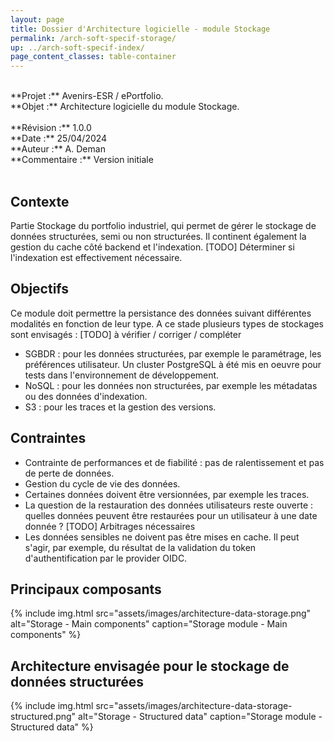 ```yaml
---
layout: page
title: Dossier d'Architecture logicielle - module Stockage
permalink: /arch-soft-specif-storage/
up: ../arch-soft-specif-index/
page_content_classes: table-container
---
```


<br/>
**Projet :** Avenirs-ESR / ePortfolio. <br/>
**Objet :** Architecture logicielle du module Stockage.<br/>
<br/>
**Révision :** 1.0.0<br/>
**Date :** 25/04/2024<br/>
**Auteur :** A. Deman<br/>
**Commentaire :** Version initiale<br/>
<br/>

## Contexte 
 
Partie Stockage du portfolio industriel, qui permet de gérer le stockage de données structurées, semi ou non structurées. Il continent également la gestion du cache côté backend et l'indexation. [TODO] Déterminer si l'indexation est effectivement nécessaire.

## Objectifs
Ce module doit permettre la persistance des données suivant différentes modalités en fonction de leur type. 
A ce stade plusieurs types de stockages sont envisagés :
[TODO] à vérifier / corriger / compléter
- SGBDR : pour les données structurées, par exemple le paramétrage, les préférences utilisateur. Un cluster PostgreSQL à été mis en oeuvre pour tests dans l'environnement de développement.
- NoSQL : pour les données non structurées, par exemple les métadatas ou des données d'indexation.
- S3 : pour les traces et la gestion des versions.

## Contraintes
* Contrainte de performances et de fiabilité : pas de ralentissement et pas de perte de données. 
* Gestion du cycle de vie des données.
* Certaines données doivent être versionnées, par exemple les traces.
* La question de la restauration des données utilisateurs reste ouverte : quelles données peuvent être restaurées pour un utilisateur à une date donnée ? [TODO] Arbitrages nécessaires
* Les données sensibles ne doivent pas être mises en cache. Il peut s'agir, par exemple, du résultat de la validation du token d'authentification par le provider OIDC.

## Principaux composants
{% include img.html
        src="assets/images/architecture-data-storage.png"
        alt="Storage - Main components"
        caption="Storage module - Main components"
%}

## Architecture envisagée pour le stockage de données structurées

{% include img.html
        src="assets/images/architecture-data-storage-structured.png"
        alt="Storage - Structured data"
        caption="Storage module - Structured data"
%}
